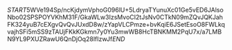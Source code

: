 $START$5WVe194Sp/ncKjdymVphoG096lU+5LdryaTYunuXc01Ge5vED6JAlsoNbo02SPSPOYVKhM31F/GkaWLw3IzsMvoCI2tJsNv0CTkN09mZQvJQKJahFK324yuB7cEXgvQvQvJUxdD8w/zYapVLCPmze+bvKqiE6JSetEsoO8FWLkqvajhSFi5mSS9zTAUjFKkKGkmn7y0Yu3mwWB8HcTBNKMM2PqU7x/a7LMBN9YL9PXUZRawU6QnDjOq28lfIzwJf$END$